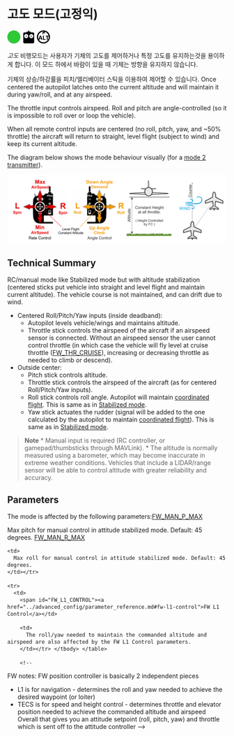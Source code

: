 # 고도 모드(고정익)

[<img src="../../assets/site/difficulty_easy.png" title="Easy to fly" width="30px" />](../getting_started/flight_modes.md#key_difficulty)&nbsp;[<img src="../../assets/site/remote_control.svg" title="Manual/Remote control required" width="30px" />](../getting_started/flight_modes.md#key_manual)&nbsp;[<img src="../../assets/site/altitude_icon.svg" title="Altitude required (e.g. Baro, Rangefinder)" width="30px" />](../getting_started/flight_modes.md#altitude_only)

*고도* 비행모드는 사용자가 기체의 고도를 제어하거나 특정 고도를 유지하는것을 용이하게 합니다. 이 모드 하에서 바람이 있을 때 기체는 방향을 유지하지 않습니다.

기체의 상승/하강률을 피치/엘리베이터 스틱을 이용하여 제어할 수 있습니다. Once centered the autopilot latches onto the current altitude and will maintain it during yaw/roll, and at any airspeed.

The throttle input controls airspeed. Roll and pitch are angle-controlled (so it is impossible to roll over or loop the vehicle).

When all remote control inputs are centered (no roll, pitch, yaw, and ~50% throttle) the aircraft will return to straight, level flight (subject to wind) and keep its current altitude.

The diagram below shows the mode behaviour visually (for a [mode 2 transmitter](../getting_started/rc_transmitter_receiver.md#transmitter_modes)).

![Altitude Control FW](../../assets/flight_modes/altitude_control_mode_fw.png)

## Technical Summary

RC/manual mode like Stabilized mode but with altitude stabilization (centered sticks put vehicle into straight and level flight and maintain current altitude). The vehicle course is not maintained, and can drift due to wind.

* Centered Roll/Pitch/Yaw inputs (inside deadband): 
  * Autopilot levels vehicle/wings and maintains altitude.
  * Throttle stick controls the airspeed of the aircraft if an airspeed sensor is connected. Without an airspeed sensor the user cannot control throttle (in which case the vehicle will fly level at cruise throttle ([FW_THR_CRUISE](../advanced_config/parameter_reference.md#FW_THR_CRUISE)), increasing or decreasing throttle as needed to climb or descend).
* Outside center: 
  * Pitch stick controls altitude.
  * Throttle stick controls the airspeed of the aircraft (as for centered Roll/Pitch/Yaw inputs).
  * Roll stick controls roll angle. Autopilot will maintain [coordinated flight](https://en.wikipedia.org/wiki/Coordinated_flight). This is same as in [Stabilized mode](../flight_modes/stabilized_fw.md).
  * Yaw stick actuates the rudder (signal will be added to the one calculated by the autopilot to maintain [coordinated flight](https://en.wikipedia.org/wiki/Coordinated_flight)). This is same as in [Stabilized mode](../flight_modes/stabilized_fw.md).

> **Note** * Manual input is required (RC controller, or gamepad/thumbsticks through MAVLink). * The altitude is normally measured using a barometer, which may become inaccurate in extreme weather conditions. Vehicles that include a LIDAR/range sensor will be able to control altitude with greater reliability and accuracy.

## Parameters

The mode is affected by the following parameters:<span id="FW_MAN_P_MAX"><a href="../advanced_config/parameter_reference.md#FW_MAN_P_MAX">FW_MAN_P_MAX</a></td> 

<td>
  Max pitch for manual control in attitude stabilized mode. Default: 45 degrees.
</td></tr> 

<tr>
  <td>
    <span id="FW_MAN_R_MAX"><a href="../advanced_config/parameter_reference.md#FW_MAN_R_MAX">FW_MAN_R_MAX</a></td> 
    
    <td>
      Max roll for manual control in attitude stabilized mode. Default: 45 degrees.
    </td></tr> 
    
    <tr>
      <td>
        <span id="FW_L1_CONTROL"><a href="../advanced_config/parameter_reference.md#fw-l1-control">FW L1 Control</a></td> 
        
        <td>
          The roll/yaw needed to maintain the commanded altitude and airspeed are also affected by the FW L1 Control parameters.
        </td></tr> </tbody> </table> 
        
        <!-- 
FW notes: 
FW position controller is basically 2 independent pieces

* L1 is for navigation - determines the roll and yaw needed to achieve the desired waypoint (or loiter)
* TECS is for speed and height control - determines throttle and elevator position needed to achieve the commanded altitude and airspeed
Overall that gives you an attitude setpoint (roll, pitch, yaw) and throttle which is sent off to the attitude controller
-->